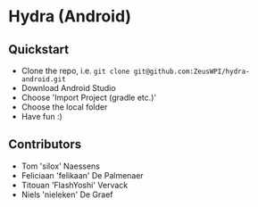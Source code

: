 # Hydra (Android)

## Quickstart
* Clone the repo, i.e. `git clone git@github.com:ZeusWPI/hydra-android.git`
* Download Android Studio
* Choose 'Import Project (gradle etc.)'
* Choose the local folder
* Have fun :)

## Contributors
* Tom 'silox' Naessens
* Feliciaan 'felikaan' De Palmenaer
* Titouan 'FlashYoshi' Vervack
* Niels 'nieleken' De Graef
